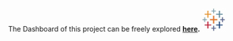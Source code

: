 The Dashboard of this project can be freely explored **[here](https://public.tableau.com/app/profile/mirko.rossi/viz/FinalDataAnalysisBooleanProject/Story?publish=yes).** ![Tableau](https://github.com/mrmirkorossi/mrmirkorossi/blob/main/Tableau.jpg)
